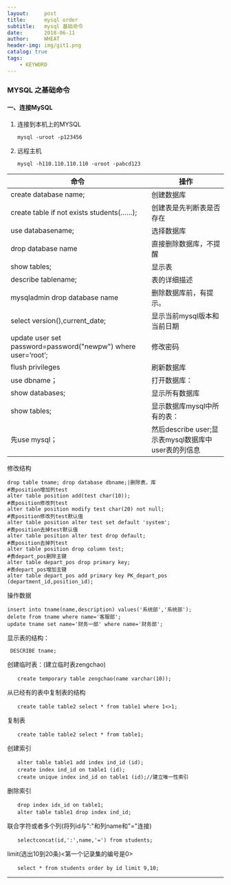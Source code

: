 ```yaml
---
layout:     post
title:      mysql order
subtitle:   mysql 基础命令
date:       2018-06-11
author:     WHEAT
header-img: img/git1.png
catalog: true
tags:
    - KEYWORD
---
```


### MYSQL 之基础命令
#### 一、连接MySQL
1. 连接到本机上的MYSQL
    ~~~ 
    mysql -uroot -p123456
1. 远程主机
    ~~~ 
    mysql -h110.110.110.110 -uroot -pabcd123
命令 | 操作
---|---
create database name;|创建数据库
create table if not exists students(……);|创建表是先判断表是否存在
use databasename;| 选择数据库
drop database name |直接删除数据库，不提醒
show tables; |显示表
describe tablename; |表的详细描述
mysqladmin drop database name|    删除数据库前，有提示。
select version(),current_date;|显示当前mysql版本和当前日期
update user set password=password("newpw") where user=’root’;|修改密码
flush privileges |刷新数据库
use dbname；| 打开数据库：
show databases;| 显示所有数据库
show tables; |显示数据库mysql中所有的表：
先use mysql；|然后describe user;显示表mysql数据库中user表的列信息
修改结构
~~~
drop table tname; drop database dbname;|删除表，库
#表position增加列test
alter table position add(test char(10));
#表position修改列test
alter table position modify test char(20) not null;
#表position修改列test默认值
alter table position alter test set default 'system';
#表position去掉test默认值
alter table position alter test drop default;
#表position去掉列test
alter table position drop column test;
#表depart_pos删除主键
alter table depart_pos drop primary key;
#表depart_pos增加主键
alter table depart_pos add primary key PK_depart_pos (department_id,position_id);
~~~
操作数据
~~~
insert into tname(name,description) values('系统部','系统部');
delete from tname where name='客服部';
update tname set name='财务一部' where name='财务部';
~~~
显示表的结构：
~~~
 DESCRIBE tname;
~~~
创建临时表：(建立临时表zengchao)
~~~
　　create temporary table zengchao(name varchar(10));
~~~
从已经有的表中复制表的结构
~~~
　　create table table2 select * from table1 where 1<>1;
~~~
复制表
~~~
　　create table table2 select * from table1;
~~~
创建索引
~~~
　　alter table table1 add index ind_id (id);
　　create index ind_id on table1 (id);
　　create unique index ind_id on table1 (id);//建立唯一性索引
~~~
删除索引
~~~
　　drop index idx_id on table1;
　　alter table table1 drop index ind_id;
~~~
联合字符或者多个列(将列id与":"和列name和"="连接)
~~~
　　selectconcat(id,':',name,'=') from students;
~~~
 limit(选出10到20条)<第一个记录集的编号是0>
~~~
　　select * from students order by id limit 9,10;
~~~









---







